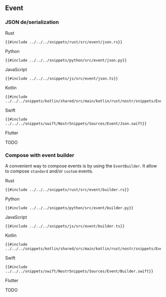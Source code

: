 ## Event

### JSON de/serialization

<custom-tabs category="lang">

<div slot="title">Rust</div>
<section>

```rust,ignore
{{#include ../../../snippets/rust/src/event/json.rs}}
```

</section>

<div slot="title">Python</div>
<section>

```python,ignore
{{#include ../../../snippets/python/src/event/json.py}}
```

</section>

<div slot="title">JavaScript</div>
<section>

```typescript,ignore
{{#include ../../../snippets/js/src/event/json.ts}}
```

</section>

<div slot="title">Kotlin</div>
<section>

```kotlin,ignore
{{#include ../../../snippets/kotlin/shared/src/main/kotlin/rust/nostr/snippets/Event.kt:json}}
```

</section>

<div slot="title">Swift</div>
<section>

```swift,ignore
{{#include ../../../snippets/swift/NostrSnippets/Sources/Event/Json.swift}}
```

</section>

<div slot="title">Flutter</div>
<section>

TODO

</section>
</custom-tabs>

### Compose with event builder

A convenient way to compose events is by using the `EventBuilder`. It allow to compose `standard` and/or `custom` events.

<custom-tabs category="lang">

<div slot="title">Rust</div>
<section>

```rust,ignore
{{#include ../../../snippets/rust/src/event/builder.rs}}
```

</section>

<div slot="title">Python</div>
<section>

```python,ignore
{{#include ../../../snippets/python/src/event/builder.py}}
```

</section>

<div slot="title">JavaScript</div>
<section>

```typescript,ignore
{{#include ../../../snippets/js/src/event/builder.ts}}
```

</section>

<div slot="title">Kotlin</div>
<section>

```kotlin,ignore
{{#include ../../../snippets/kotlin/shared/src/main/kotlin/rust/nostr/snippets/Event.kt:builder}}
```

</section>

<div slot="title">Swift</div>
<section>

```swift,ignore
{{#include ../../../snippets/swift/NostrSnippets/Sources/Event/Builder.swift}}
```

</section>

<div slot="title">Flutter</div>
<section>

TODO

</section>
</custom-tabs>
